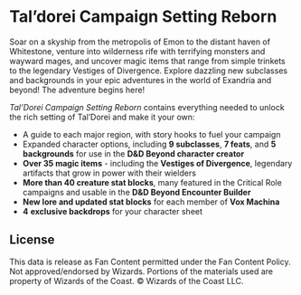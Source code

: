 # Tal’dorei Campaign Setting Reborn

Soar on a skyship from the metropolis of Emon to the distant haven of Whitestone, venture into wilderness rife with terrifying monsters and wayward mages, and uncover magic items that range from simple trinkets to the legendary Vestiges of Divergence. Explore dazzling new subclasses and backgrounds in your epic adventures in the world of Exandria and beyond! The adventure begins here!

*Tal’Dorei Campaign Setting Reborn* contains everything needed to unlock the rich setting of Tal’Dorei and make it your own:

- A guide to each major region, with story hooks to fuel your campaign
- Expanded character options, including **9 subclasses**, **7 feats**, and **5 backgrounds** for use in the **D&D Beyond character creator**
- **Over 35 magic items** \- including the **Vestiges of Divergence**, legendary artifacts that grow in power with their wielders
- **More than 40 creature stat blocks**, many featured in the Critical Role campaigns and usable in the **D&D Beyond Encounter Builder**
- **New lore and updated stat blocks** for each member of **Vox Machina**
- **4** **exclusive backdrops** for your character sheet

## License

This data is release as Fan Content permitted under the Fan Content Policy. Not approved/endorsed by Wizards. Portions of the materials used are property of Wizards of the Coast. © Wizards of the Coast LLC.
